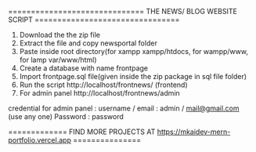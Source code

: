 ============================== THE NEWS/ BLOG WEBSITE SCRIPT ================================

1. Download the the zip file
2. Extract the file and copy newsportal folder
3. Paste inside root directory(for xampp xampp/htdocs, for wampp/www, for lamp var/www/html)
4. Create a database with name frontpage
5. Import frontpage.sql file(given inside the zip package in sql file folder)
6. Run the script http://localhost/frontnews/ (frontend)
7. For admin panel  http://localhost/frontnews/admin

credential for admin panel :
username / email : admin / mail@gmail.com (use any one) 
Password : password

============= FIND MORE PROJECTS AT https://mkaidev-mern-portfolio.vercel.app ===============
